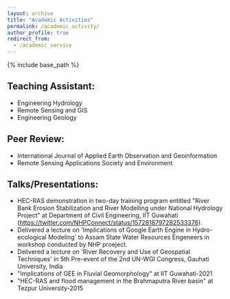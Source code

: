 ```yaml
---
layout: archive
title: "Academic Activities"
permalink: /academic_activity/
author_profile: true
redirect_from:
  - /academic_service
---
```


{% include base_path %}

## Teaching Assistant:
* Engineering Hydrology 
* Remote Sensing and GIS
* Engineering Geology

## Peer Review:
* International Journal of Applied Earth Observation and Geoinformation
* Remote Sensing Applications Society and Environment

## Talks/Presentations:
* HEC-RAS demonstration in two-day training program entitled "River Bank Erosion Stabilization and River Modelling under National Hydrology Project" at Department of Civil Engineering, IIT Guwahati (https://twitter.com/NHPConnect/status/1572818797282533376).
* Delivered a lecture on 'Implications of Google Earth Engine in Hydro-ecological Modeling' to Assam State Water Resources Engeneers in workshop conducted by NHP proeject.
* Delivered a lecture on 'River Recovery and Use of Geospatial Techniques' in 5th Pre-event of the 2nd UN-WGI Congress, Gauhati University, India
* "Implications of GEE in Fluvial Geomorphology" at IIT Guwahati-2021
* "HEC-RAS and flood management in the Brahmaputra River basin" at Tezpur University-2015




